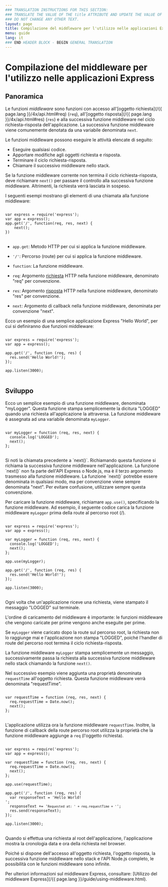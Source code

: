 ```yaml
---
### TRANSLATION INSTRUCTIONS FOR THIS SECTION:
### TRANSLATE THE VALUE OF THE title ATTRIBUTE AND UPDATE THE VALUE OF THE lang ATTRIBUTE. 
### DO NOT CHANGE ANY OTHER TEXT. 
layout: page
title: Compilazione del middleware per l'utilizzo nelle applicazioni Express
menu: guide
lang: it
### END HEADER BLOCK - BEGIN GENERAL TRANSLATION
---
```


# Compilazione del middleware per l'utilizzo nelle applicazioni Express

<h2>Panoramica</h2>

Le funzioni *middleware* sono funzioni con accesso all'[oggetto richiesta](/{{ page.lang }}/4x/api.html#req)  (`req`), all'[oggetto risposta](/{{ page.lang }}/4x/api.html#res) (`res`) e alla successiva funzione middleware nel ciclo richiesta-risposta dell'applicazione. La successiva funzione middleware viene comunemente denotata da una variabile denominata `next`.

Le funzioni middleware possono eseguire le attività elencate di seguito:

* Eseguire qualsiasi codice.
* Apportare modifiche agli oggetti richiesta e risposta.
* Terminare il ciclo richiesta-risposta.
* Chiamare il successivo middleware nello stack.

Se la funzione middleware corrente non termina il ciclo richiesta-risposta, deve richiamare `next()` per passare il controllo alla successiva funzione middleware. Altrimenti, la richiesta verrà lasciata in sospeso.

I seguenti esempi mostrano gli elementi di una chiamata alla funzione middleware:

<pre>
<code class="language-javascript" translate="no">
var express = require('express');
var app = express();
app.get('/', function(req, res, next) {
	next();
})
</code>
</pre>

* <code>app.get</code>: Metodo HTTP per cui si applica la funzione middleware.

* <code>'/'</code>: Percorso (route) per cui si applica la funzione middleware.

* <code>function</code>: La funzione middleware.

* <code>req</code>: Argomento <a href="../4x/api.html#req">richiesta</a> HTTP nella funzione middleware, denominato "req" per convenzione.

* <code>res</code>: Argomento <a href="../4x/api.html#res">risposta</a> HTTP nella funzione middleware, denominato "res" per convenzione.

* <code>next</code>: Argomento di callback nella funzione middleware, denominata per convenzione "next".

Ecco un esempio di una semplice applicazione Express "Hello World", per cui si definiranno due funzioni middleware:

<pre>
<code class="language-javascript" translate="no">
var express = require('express');
var app = express();

app.get('/', function (req, res) {
  res.send('Hello World!');
});

app.listen(3000);
</code>
</pre>

<h2>Sviluppo</h2>

Ecco un semplice esempio di una funzione middleware, denominata "myLogger". Questa funzione stampa semplicemente la dicitura "LOGGED" quando una richiesta all'applicazione la attraversa. La funzione middleware è assegnata ad una variabile denominata `myLogger`.

<pre>
<code class="language-javascript" translate="no">
var myLogger = function (req, res, next) {
  console.log('LOGGED');
  next();
};
</code>
</pre>

<div class="doc-box doc-notice" markdown="1">
Si noti la chiamata precedente a `next()`.  Richiamando questa funzione si richiama la successiva funzione middleware nell'applicazione.
La funzione `next()` non fa parte dell'API Express o Node.js, ma è il terzo argomento trasmesso alla funzione middleware.  La funzione `next()` potrebbe essere denominata in qualsiasi modo, ma per convenzione viene sempre denominata "next". Per evitare confusione, utilizzare sempre questa convenzione.
</div>

Per caricare la funzione middleware, richiamare `app.use()`, specificando la funzione middleware.
Ad esempio, il seguente codice carica la funzione middleware `myLogger` prima della route al percorso root (/).

<pre>
<code class="language-javascript" translate="no">
var express = require('express');
var app = express();

var myLogger = function (req, res, next) {
  console.log('LOGGED');
  next();
};

app.use(myLogger);

app.get('/', function (req, res) {
  res.send('Hello World!');
});

app.listen(3000);
</code>
</pre>

Ogni volta che un'applicazione riceve una richiesta, viene stampato il messaggio "LOGGED" sul terminale.

L'ordine di caricamento del middleware è importante: le funzioni middleware che vengono caricate per prime vengono anche eseguite per prime.

Se `myLogger` viene caricato dopo la route sul percorso root, la richiesta non lo raggiunge mai e l'applicazione non stampa "LOGGED", poiché l'handler di route del percorso root termina il ciclo richiesta-risposta.

La funzione middleware `myLogger` stampa semplicemente un messaggio, successivamente passa la richiesta alla successiva funzione middleware nello stack chiamando la funzione `next()`.

Nel successivo esempio viene aggiunta una proprietà denominata `requestTime` all'oggetto richiesta. Questa funzione middleware verrà denominata "requestTime".

<pre>
<code class="language-javascript" translate="no">
var requestTime = function (req, res, next) {
  req.requestTime = Date.now();
  next();
};
</code>
</pre>

L'applicazione utilizza ora la funzione middleware `requestTime`. Inoltre, la funzione di callback della route percorso root utilizza la proprietà che la funzione middleware aggiunge a `req` (l'oggetto richiesta).

<pre>
<code class="language-javascript" translate="no">
var express = require('express');
var app = express();

var requestTime = function (req, res, next) {
  req.requestTime = Date.now();
  next();
};

app.use(requestTime);

app.get('/', function (req, res) {
  var responseText = 'Hello World!<br>';
  responseText += '<small>Requested at: ' + req.requestTime + '</small>';
  res.send(responseText);
});

app.listen(3000);
</code>
</pre>

Quando si effettua una richiesta al root dell'applicazione, l'applicazione mostra la cronologia data e ora della richiesta nel browser.

Poiché si dispone dell'accesso all'oggetto richiesta, l'oggetto risposta, la successiva funzione middleware nello stack e l'API Node.js completo, le possibilità con le funzioni middleware sono infinite.

Per ulteriori informazioni sul middleware Express, consultare: [Utilizzo del middleware Express](/{{ page.lang }}/guide/using-middleware.html).
